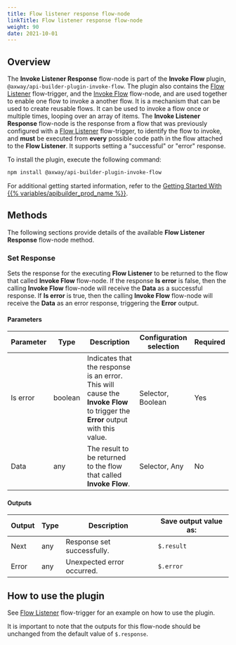 ```yaml
---
title: Flow listener response flow-node
linkTitle: Flow listener response flow-node
weight: 90
date: 2021-10-01
---
```


## Overview

The **Invoke Listener Response** flow-node is part of the **Invoke Flow** plugin, `@axway/api-builder-plugin-invoke-flow`. The plugin also contains the [Flow Listener](/docs/developer_guide/flows/flow_triggers/flow_listener_flow_trigger/) flow-trigger, and the [Invoke Flow](/docs/developer_guide/flows/flow_nodes/invoke_flow_flow_node/) flow-node, and are used together to enable one flow to invoke a another flow. It is a mechanism that can be used to create reusable flows. It can be used to invoke a flow once or multiple times, looping over an array of items. The **Invoke Listener Response** flow-node is the response from a flow that was previously configured with a [Flow Listener](/docs/developer_guide/flows/flow_triggers/flow_listener_flow_trigger/) flow-trigger, to identify the flow to invoke, and **must** be executed from **every** possible code path in the flow attached to the **Flow Listener**. It supports setting a "successful" or "error" response.

To install the plugin, execute the following command:

```bash
npm install @axway/api-builder-plugin-invoke-flow
```

For additional getting started information, refer to the [Getting Started With {{% variables/apibuilder_prod_name %}}](/docs/getting_started/).

## Methods

The following sections provide details of the available **Flow Listener Response** flow-node method.

### Set Response

Sets the response for the executing **Flow Listener** to be returned to the flow that called **Invoke Flow** flow-node. If the response **Is error** is false, then the calling **Invoke Flow** flow-node will receive the **Data** as a successful response. If **Is error** is true, then the calling **Invoke Flow** flow-node will receive the **Data** as an error response, triggering the **Error** output.

#### Parameters

| Parameter | Type | Description | Configuration selection | Required |
| --- | --- | --- | --- | --- |
| Is error | boolean | Indicates that the response is an error. This will cause the **Invoke Flow** to trigger the **Error** output with this value. | Selector, Boolean | Yes |
| Data | any | The result to be returned to the flow that called **Invoke Flow**. | Selector, Any | No |

#### Outputs

| Output | Type | Description | Save output value as: |
| --- | --- | --- | --- |
| Next | any | Response set successfully. | `$.result` |
| Error | any | Unexpected error occurred. | `$.error` |

## How to use the plugin

See [Flow Listener](/docs/developer_guide/flows/flow_triggers/flow_listener_flow_trigger/#how-to-use-the-plugin) flow-trigger for an example on how to use the plugin.

It is important to note that the outputs for this flow-node should be unchanged from the default value of `$.response`.
